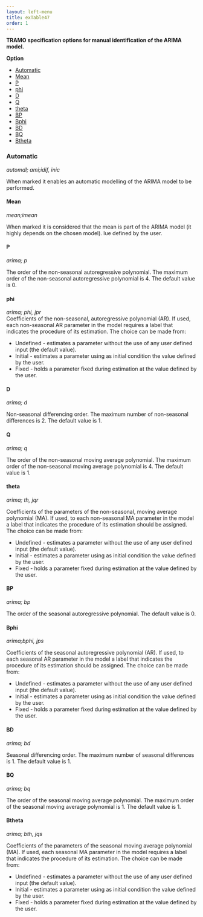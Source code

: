 ```yaml
---
layout: left-menu
title: exTable47
order: 1
---
```


**TRAMO specification options for manual identification of the ARIMA model.**

**Option**


* [Automatic](#automatic)
* [Mean](#mean)
* [P](#p)
* [phi](#phi)
* [D](#d)
* [Q](#q)
* [theta](#theta)
* [BP](#bp)
* [Bphi](#bphi)
* [BD](#bd)
* [BQ](#bq)
* [Btheta](#btheta)

### Automatic
*automdl; ami;idif, inic* 

When marked it enables an automatic modelling of the ARIMA model to be performed.

#### Mean
*mean;imean*
	
When marked it is considered that the mean is part of the ARIMA model (it highly depends on the chosen model). lue defined by the user.

#### P
*arima; p*	

The order of the non-seasonal autoregressive polynomial. The maximum order of the non-seasonal autoregressive polynomial is 4. The default value is 0.

#### phi
*arima; phi, jpr*	
Coefficients of the non-seasonal, autoregressive polynomial (AR). If used, each non-seasonal AR parameter in the model requires a label that indicates the procedure of its estimation. The choice can be made from:
* Undefined - estimates a parameter without the use of any user defined input (the default value).
* Initial - estimates a parameter using as initial condition the value defined by the user.
* Fixed - holds a parameter fixed during estimation at the value defined by the user.

#### D
*arima; d*	

Non-seasonal differencing order. The maximum number of non-seasonal differences is 2. The default value is 1.

#### Q
*arima; q*	

The order of the non-seasonal moving average polynomial. The maximum order of the non-seasonal moving average polynomial is 4. The default value is 1.

#### theta
*arima; th, jqr*

Coefficients of the parameters of the non-seasonal, moving average polynomial (MA). If used, to each non-seasonal MA parameter in the model a label that indicates the procedure of its estimation should be assigned. The choice can be made from:
* Undefined - estimates a parameter without the use of any user defined input (the default value).
* Initial - estimates a parameter using as initial condition the value defined by the user.
* Fixed - holds a parameter fixed during estimation at the value defined by the user.

#### BP
*arima; bp*

The order of the seasonal autoregressive polynomial. The default value is 0.

#### Bphi 

*arima;bphi, jps*

Coefficients of the seasonal autoregressive polynomial (AR). If used, to each seasonal AR parameter in the model a label that indicates the procedure of its estimation should be assigned. The choice can be made from:
* Undefined - estimates a parameter without the use of any user defined input (the default value).
* Initial - estimates a parameter using as initial condition the value defined by the user.
* Fixed - holds a parameter fixed during estimation at the value defined by the user.

#### BD
*arima; bd*

Seasonal differencing order. The maximum number of seasonal differences is 1. The default value is 1.

#### BQ
*arima; bq*

The order of the seasonal moving average polynomial. The maximum order of the seasonal moving average polynomial is 1. The default value is 1.

#### Btheta
*arima; bth, jqs*

Coefficients of the parameters of the seasonal moving average polynomial (MA). If used, each seasonal MA parameter in the model requires a label that indicates the procedure of its estimation. The choice can be made from:
* Undefined - estimates a parameter without the use of any user defined input (the default value).
* Initial - estimates a parameter using as initial condition the value defined by the user.
* Fixed - holds a parameter fixed during estimation at the value defined by the user.